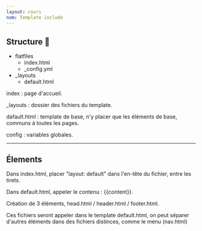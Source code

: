 ```yaml
---
layout: cours
nom: Template include
---
```


 Structure :octopus: 
-

* flatfiles
  * index.html
  * _config.yml
* _layouts
  * default.html



index : page d'accueil.

_layouts : dossier des fichiers du template.

dafault.html : template de base, n'y placer que les éléments de base, communs à toutes les pages.

config : variables globales.



---

 Élements
-

Dans index.html, placer "layout: default" dans l'en-tête du fichier, entre les tirets.

Dans default.html, appeler le contenu : {{content}}.

Création de 3 éléments, head.html / header.html / footer.html.

Ces fichiers seront appeler dans le template default.html, on peut séparer d'autres éléments dans des fichiers distinces, comme le menu (nav.html)
